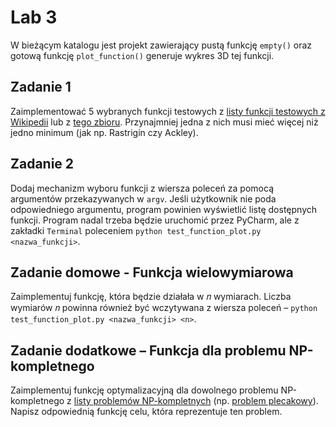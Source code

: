 # Lab 3

W bieżącym katalogu jest projekt zawierający pustą funkcję `empty()` oraz gotową funkcję `plot_function()` generuje wykres 3D tej funkcji. 

## Zadanie 1

Zaimplementować 5 wybranych funkcji testowych z [listy funkcji testowych z Wikipedii](https://en.wikipedia.org/wiki/Test_functions_for_optimization) lub z [tego zbioru](https://www.sfu.ca/~ssurjano/optimization.html). Przynajmniej jedna z nich musi mieć więcej niż jedno minimum (jak np. Rastrigin czy Ackley).

## Zadanie 2
Dodaj mechanizm wyboru funkcji z wiersza poleceń za pomocą argumentów przekazywanych w `argv`. Jeśli użytkownik nie poda odpowiedniego argumentu, program powinien wyświetlić listę dostępnych funkcji. Program nadal trzeba będzie uruchomić przez PyCharm, ale z zakładki `Terminal` poleceniem `python test_function_plot.py <nazwa_funkcji>`.

## Zadanie domowe - Funkcja wielowymiarowa
Zaimplementuj funkcję, która będzie działała w 𝑛 wymiarach. Liczba wymiarów 𝑛 powinna również być wczytywana z wiersza poleceń – `python test_function_plot.py <nazwa_funkcji> <n>`.

## Zadanie dodatkowe – Funkcja dla problemu NP-kompletnego
Zaimplementuj funkcję optymalizacyjną dla dowolnego problemu NP-kompletnego z [listy problemów NP-kompletnych](https://en.wikipedia.org/wiki/List_of_NP-complete_problems) (np. [problem plecakowy](https://en.wikipedia.org/wiki/Knapsack_problem)). Napisz odpowiednią funkcję celu, która reprezentuje ten problem.
